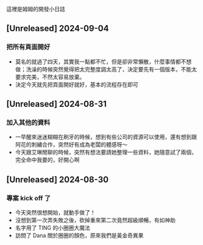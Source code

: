 這裡是姆姆的開發小日誌

## [Unreleased] 2024-09-04
### 把所有頁面開好
- 莫名的就過了四天，其實我一點都不忙，但是卻非常懶散，什麼事情都不想做；洗澡的時候突然覺得把太完整度調太高了，決定要先有一個版本，不能太要求完美，不然太容易放棄。
- 決定今天就先把頁面開好就好，基本的流程存在即可

## [Unreleased] 2024-08-31
### 加入其他的資料
- 一早醒來迷迷糊糊在刷牙的時候，想到有些公司的資源可以使用，還有想到跟阿花的刺繡合作，突然好有成為老闆的體感呀～
- 今天跟艾琳閒聊的時候，突然有想法要請她整理一些資料，她隨意試了兩個，完全命中我要的，好開心啊

## [Unreleased] 2024-08-30
### 專案 kick off 了
- 今天突然很想開始，就動手做了！
- 沒想到第一次弄失敗之後，砍掉重來第二次竟然超級順暢，有如神助
- 名字用了 TING 的小圈圈大魔法
- 訪問了 Dana 關於圈圈的顏色，原來我們是黃金奇異果